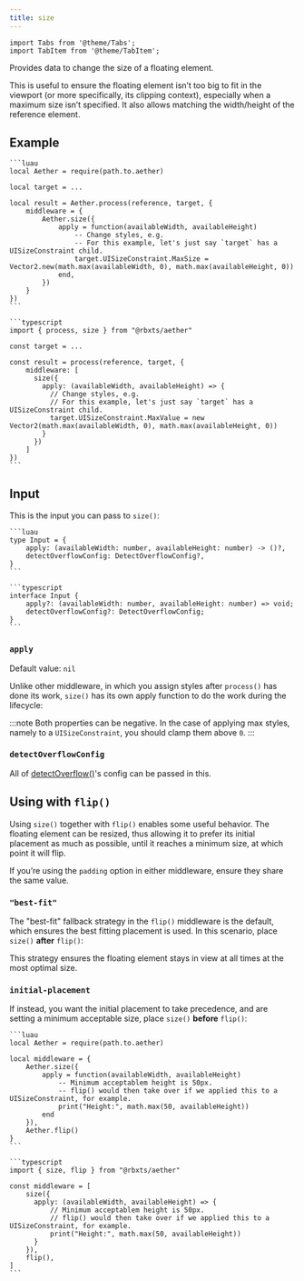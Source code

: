 ```yaml
---
title: size
---
```


```mdx-code-block
import Tabs from '@theme/Tabs';
import TabItem from '@theme/TabItem';
```

Provides data to change the size of a floating element.

This is useful to ensure the floating element isn’t too big to fit in the viewport (or more specifically, its clipping context), especially when a maximum size isn’t specified. It also allows matching the width/height of the reference element.

## Example

<Tabs groupId="package-manager">
  <TabItem value="wally" label="luau" default>

    ```luau
    local Aether = require(path.to.aether)

    local target = ...

    local result = Aether.process(reference, target, {
        middleware = {
            Aether.size({
                apply = function(availableWidth, availableHeight)
                    -- Change styles, e.g.
                    -- For this example, let's just say `target` has a UISizeConstraint child.
                    target.UISizeConstraint.MaxSize = Vector2.new(math.max(availableWidth, 0), math.max(availableHeight, 0))
                end,
            })
        }
    })
    ```

  </TabItem>

  <TabItem value="roblox-ts" label="roblox-ts">

    ```typescript
    import { process, size } from "@rbxts/aether"

    const target = ...

    const result = process(reference, target, {
        middleware: [
          size({
            apply: (availableWidth, availableHeight) => {
              // Change styles, e.g.
              // For this example, let's just say `target` has a UISizeConstraint child.
              target.UISizeConstraint.MaxValue = new Vector2(math.max(availableWidth, 0), math.max(availableHeight, 0))
            }
          })
        ]
    })
    ```

  </TabItem>
</Tabs>

## Input

This is the input you can pass to `size()`:

<Tabs groupId="package-manager">
  <TabItem value="wally" label="luau" default>

    ```luau
    type Input = {
        apply: (availableWidth: number, availableHeight: number) -> ()?,
        detectOverflowConfig: DetectOverflowConfig?,
    }
    ```

  </TabItem>

  <TabItem value="roblox-ts" label="roblox-ts">

    ```typescript
    interface Input {
        apply?: (availableWidth: number, availableHeight: number) => void;
        detectOverflowConfig?: DetectOverflowConfig;
    }
    ```

  </TabItem>
</Tabs>

### `apply`

Default value: `nil`

Unlike other middleware, in which you assign styles after `process()` has done its work, `size()` has its own apply function to do the work during the lifecycle:

:::note
Both properties can be negative. In the case of applying max styles, namely to a `UISizeConstraint`, you should clamp them above `0`.
:::

### `detectOverflowConfig`

All of [detectOverflow()](../guides/collisions#config)'s config can be passed in this.

## Using with `flip()`

Using `size()` together with `flip()` enables some useful behavior. The floating element can be resized, thus allowing it to prefer its initial placement as much as possible, until it reaches a minimum size, at which point it will flip.

If you’re using the `padding` option in either middleware, ensure they share the same value.

### `"best-fit"`

The "best-fit" fallback strategy in the `flip()` middleware is the default, which ensures the best fitting placement is used. In this scenario, place `size()` **after** `flip()`:

This strategy ensures the floating element stays in view at all times at the most optimal size.

### `initial-placement`

If instead, you want the initial placement to take precedence, and are setting a minimum acceptable size, place `size()` **before** `flip()`:

<Tabs groupId="package-manager">
  <TabItem value="wally" label="luau" default>

    ```luau
    local Aether = require(path.to.aether)

    local middleware = {
        Aether.size({
            apply = function(availableWidth, availableHeight)
                -- Minimum acceptablem height is 50px.
                -- flip() would then take over if we applied this to a UISizeConstraint, for example.
                print("Height:", math.max(50, availableHeight))
            end
        }),
        Aether.flip()
    }
    ```

  </TabItem>

  <TabItem value="roblox-ts" label="roblox-ts">

    ```typescript
    import { size, flip } from "@rbxts/aether"

    const middleware = [
        size({
          apply: (availableWidth, availableHeight) => {
              // Minimum acceptablem height is 50px.
              // flip() would then take over if we applied this to a UISizeConstraint, for example.
              print("Height:", math.max(50, availableHeight))
          }
        }),
        flip(),
    ]
    ```

  </TabItem>
</Tabs>
